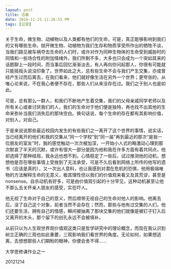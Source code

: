 ```yaml
---
layout: post
title: 活着
date: 2016-11-21 11:26:51 PM 
tags: [记录]  
---
```


    

关于生命，微生物、动植物以及人类都有他们的生命，可是，真正能够影响到我们的又有哪些生命。抛开微生物、动植物为我们生存和物质享受所作出的牺牲不谈，当我们路见被车祸夺去生命的人们时，或许对作为同种生物体的生命受到威胁时的同情和一些场合性的附加情绪外，我们所剩不多，大多也只会成为一个突如其来的话题聊上一段时间，而当事后回忆渐渐淡去，有人再向你问起那人，你很有可能就只能摇摇头说没印象了。世界如此之大，总有些生命不会与我们产生交集，亦或曾经产生过而后离去，在我们看来，他们就好像生活在另外一个世界；更夸张的，从唯心论来说，不在我心者便不存在，那些人们从来没存在过。我们之于别人也是如此。

可是，总有那么一群人，和我们不断地产生着交集，我们的父母亲戚同学老师以及所有关心或者讨厌我们的人，我们的生命对于他们便是独特，再也找不出其他的生命来弥补当我们消失后的那块空白。换句话说，每个生命的存在都有其影响价值，对别人，对自己。

于是来说说那些最近校园内发生的有些我们之一离开了这个世界的事情，说实话，当已经离开的他们和我的交集从“同一个学校”到“同一届”再到最近的那次“是我一位朋友的室友”时，我的感觉触动一次次被加深，一开始小人式的略激动心理到那次默哀了半天的沉默，或许有很大一部分是因为他和我在许多方面有着共同点，他却选择了那种结局，我永远也想不到。心情稳定了一些后，试过推测他的动机，想想他是否在哪些事情上受挫到了无法承受，可是不久后看到网络上所传的他写的遗书（应该是真的），又一次出人意料，也让我感到对潜在危机的恐惧，他用极端唯物的方法解释生命的无意义，极其理性但以我们的价值观来看又及其荒谬，甚至是nonsense。自杀动机有好多，可是由价值观引起的十分罕见，这种动机甚至让他不那么去关怀亲人朋友的感受，实在吓人。

他无视了生命对于自己的意义，然后顺带无视自己的生命对他人的影响。他离去后，没了自己这个对象，前者当然不会存在；然而，那些与他有过交集的人们，他们还要生活，拥有自己的情感，瞬间被抽离了那块交集的他们就像是被钉子钉入后又离开的木头，那个留下的创孔永远不会被填补。

从前只以为人生观世界观价值观这类只是哲学研究中的理论概念，而现在我认识到树立正确的三观也如此重要，三观影响我们看世界的角度。无论如何，如果想逃离，去想想那些人们期盼的眼神，你便会舍不得……

大学思修课作业之一

20121214